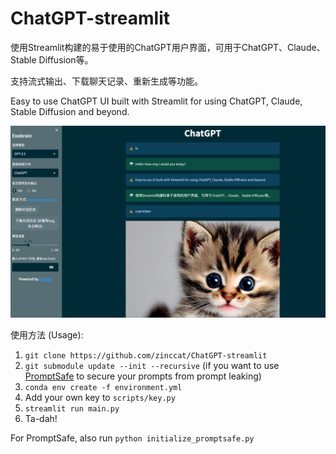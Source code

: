 # ChatGPT-streamlit
使用Streamlit构建的易于使用的ChatGPT用户界面，可用于ChatGPT、Claude、Stable Diffusion等。

支持流式输出、下载聊天记录、重新生成等功能。

Easy to use ChatGPT UI built with Streamlit for using ChatGPT, Claude, Stable Diffusion and beyond.

![demo](figures/demo.png)

使用方法 (Usage):

1. `git clone https://github.com/zinccat/ChatGPT-streamlit`
2. `git submodule update --init --recursive` (if you want to use [PromptSafe](https://github.com/zinccat/PromptSafe) to secure your prompts from prompt leaking)
3. `conda env create -f environment.yml`
4. Add your own key to `scripts/key.py`
5. `streamlit run main.py`
6. Ta-dah!

For PromptSafe, also run `python initialize_promptsafe.py`
